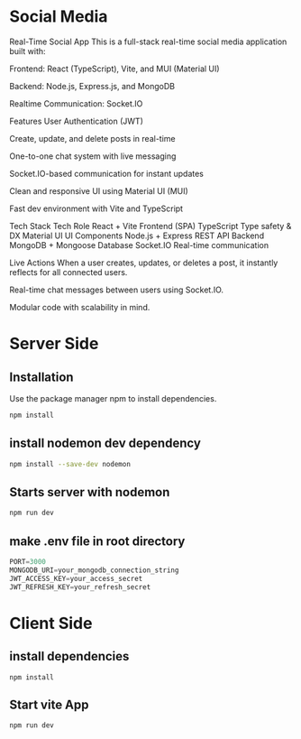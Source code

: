 # Social Media 

Real-Time Social App
This is a full-stack real-time social media application built with:

Frontend: React (TypeScript), Vite, and MUI (Material UI)

Backend: Node.js, Express.js, and MongoDB

Realtime Communication: Socket.IO

 Features
 User Authentication (JWT)

Create, update, and delete posts in real-time

 One-to-one chat system with live messaging

Socket.IO-based communication for instant updates

Clean and responsive UI using Material UI (MUI)

 Fast dev environment with Vite and TypeScript

Tech Stack
Tech	Role
React + Vite	Frontend (SPA)
TypeScript	Type safety & DX
Material UI	UI Components
Node.js + Express	REST API Backend
MongoDB + Mongoose	Database
Socket.IO	Real-time communication

Live Actions
When a user creates, updates, or deletes a post, it instantly reflects for all connected users.

Real-time chat messages between users using Socket.IO.

Modular code with scalability in mind.

# Server Side

## Installation

Use the package manager npm to install dependencies.

```bash
npm install
```
## install nodemon dev dependency
```bash
npm install --save-dev nodemon
```
 ## Starts server with nodemon
```bash
npm run dev
```

## make .env file in root directory

```python
PORT=3000
MONGODB_URI=your_mongodb_connection_string
JWT_ACCESS_KEY=your_access_secret
JWT_REFRESH_KEY=your_refresh_secret

```
# Client Side

## install dependencies
```
npm install
```
## Start vite App
```
npm run dev
```
